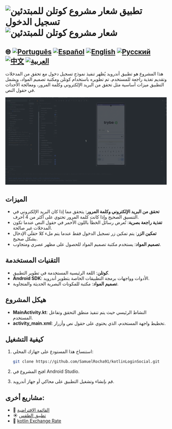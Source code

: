 # <img src="https://italiancoders.it/wp-content/uploads/2018/01/kotlin_250x250.png" alt="شعار مشروع كوتلن للمبتدئين" width="52" height="30" /> تطبيق تسجيل الدخول <img src="https://italiancoders.it/wp-content/uploads/2018/01/kotlin_250x250.png" alt="شعار مشروع كوتلن للمبتدئين" width="52" height="30" />

## 🌐 [![Português](https://img.shields.io/badge/Português-green)](https://github.com/SamuelRocha91/kotlinLoginSocial/blob/main/README.md) [![Español](https://img.shields.io/badge/Español-yellow)](https://github.com/SamuelRocha91/kotlinLoginSocial/blob/main/README_es.md) [![English](https://img.shields.io/badge/English-blue)](https://github.com/SamuelRocha91/kotlinLoginSocial/blob/main/README_en.md) [![Русский](https://img.shields.io/badge/Русский-lightgrey)](https://github.com/SamuelRocha91/kotlinLoginSocial/blob/main/README_ru.md) [![中文](https://img.shields.io/badge/中文-red)](https://github.com/SamuelRocha91/kotlinLoginSocial/blob/main/README_ch.md) [![العربية](https://img.shields.io/badge/العربية-orange)](https://github.com/SamuelRocha91/kotlinLoginSocial/blob/main/README_ar.md)

هذا المشروع هو تطبيق أندرويد يُظهر تنفيذ نموذج تسجيل دخول مع تحقق من المدخلات وتقديم تغذية راجعة للمستخدم. تم تطويره باستخدام كوتلن ومكتبة تصميم المواد، ويشمل التطبيق ميزات أساسية مثل تحقق من البريد الإلكتروني وكلمة المرور، ومعالجة الأحداث في حقول النص.

![معاينة التطبيق](./gifs/login.gif)

## الميزات

- **تحقق من البريد الإلكتروني وكلمة المرور**: يتحقق مما إذا كان البريد الإلكتروني في التنسيق الصحيح وإذا كانت كلمة المرور تحتوي على أكثر من 4 أحرف.
- **تغذية راجعة بصرية**: تُعرض رسائل الخطأ باللون الأحمر في حقول النص عندما تكون المدخلات غير صالحة.
- **تمكين الزر**: يتم تمكين زر تسجيل الدخول فقط عندما يتم ملء كلا حقلَي الإدخال بشكل صحيح.
- **تصميم المواد**: يستخدم مكتبة تصميم المواد للحصول على مظهر عصري ومتجاوب.

## التقنيات المستخدمة

- **كوتلن**: اللغة الرئيسية المستخدمة في تطوير التطبيق.
- **Android SDK**: الأدوات وواجهات برمجة التطبيقات الخاصة بتطوير أندرويد.
- **تصميم المواد**: مكتبة للمكونات البصرية الحديثة والمتجاوبة.

## هيكل المشروع

- **MainActivity.kt**: النشاط الرئيسي حيث يتم تنفيذ منطق التحقق وتفاعل المستخدم.
- **activity_main.xml**: تخطيط واجهة المستخدم، الذي يحتوي على حقول نص وأزرار.

## كيفية التشغيل

1. استنساخ هذا المستودع على جهازك المحلي:
   ```sh
   git clone https://github.com/SamuelRocha91/kotlinLoginSocial.git
   ```

2. افتح المشروع في Android Studio.

3. قم بإنشاء وتشغيل التطبيق على محاكي أو جهاز أندرويد.

## مشاريع أخرى:

- 📜 [القائمة الافتراضية](https://github.com/SamuelRocha91/kotlinVirtualMenu/blob/main/README_ar.md)
- ☀️ [تطبيق الطقس](https://github.com/SamuelRocha91/kotlinWeatherApp/blob/main/README_ar.md)
- 💱 [kotlin Exchange Rate](https://github.com/SamuelRocha91/kotlinExchangeRate/blob/main/README_ar.md)
